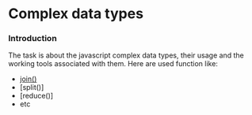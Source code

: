 # Complex data types
### Introduction
The task is about the javascript complex data types, their usage and the working tools associated with them. Here are used function like:

- [join()](https://github.com/Samvel1852/ACA_task3/blob/main/join.md)
-   [split()]
-   [reduce()]
-   etc
